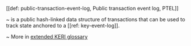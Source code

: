 [[def: public-transaction-event-log, Public transaction event log, PTEL]]

~ is a public hash-linked data structure of transactions that can be used to track state anchored to a [[ref: key-event-log]].

~ More in <a href="https://weboftrust.github.io/WOT-terms/docs/glossary/public-transaction-event-log">extended KERI glossary</a>
